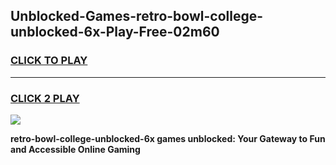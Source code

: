 
## Unblocked-Games-retro-bowl-college-unblocked-6x-Play-Free-02m60
<h3>
<a href="https://premium76.site?title=retro-bowl-college-unblocked-6x&ref=18A1">CLICK TO PLAY</a></h3>
<hr>

<h3>
<a href="https://premium76.site?title=retro-bowl-college-unblocked-6x&ref=18A1">CLICK 2 PLAY</a>
  
</h3>

<a href="https://premium76.site?title=retro-bowl-college-unblocked-6x&ref=18A1"><img src="https://clearcache.store/games.png"></a>


**retro-bowl-college-unblocked-6x games unblocked: Your Gateway to Fun and Accessible Online Gaming**
